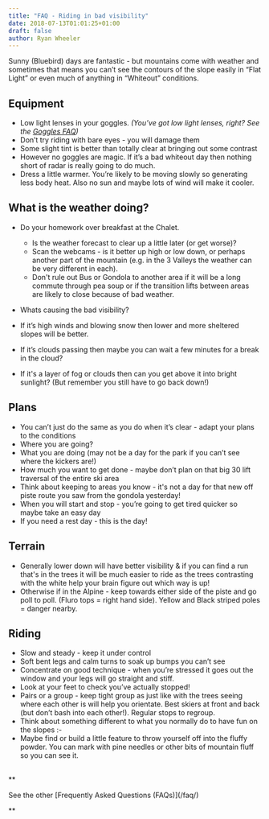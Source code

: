 ```yaml
---
title: "FAQ - Riding in bad visibility"
date: 2018-07-13T01:01:25+01:00
draft: false
author: Ryan Wheeler
---
```


Sunny (Bluebird) days are fantastic - but mountains come with weather and sometimes that means you can’t see the contours of the slope easily in “Flat Light” or even much of anything in “Whiteout” conditions.

## Equipment

- Low light lenses in your goggles. *(You’ve got low light lenses, right? See the [Goggles FAQ](/faq/goggles/))*
- Don’t try riding with bare eyes - you will damage them
- Some slight tint is better than totally clear at bringing out some contrast
- However no goggles are magic. If it’s a bad whiteout day then nothing short of radar is really going to do much.
- Dress a little warmer. You’re likely to be moving slowly so generating less body heat. Also no sun and maybe lots of wind will make it cooler.

## What is the weather doing?
- Do your homework over breakfast at the Chalet.
  - Is the weather forecast to clear up a little later (or get worse)?
  - Scan the webcams - is it better up high or low down, or perhaps another part of the mountain  (e.g. in the 3 Valleys the weather can be very different in each). 
  - Don't rule out Bus or Gondola to another area if it will be a long commute through pea soup or if the transition lifts between areas are likely to close because of bad weather.

- Whats causing the bad visibility?
 - If it’s high winds and blowing snow then lower and more sheltered slopes will be better.
 - If it’s clouds passing then maybe you can wait a few minutes for a break in the cloud?
 - If it's a layer of fog or clouds then can you get above it into bright sunlight? (But remember you still have to go back down!)

## Plans
- You can’t just do the same as you do when it’s clear - adapt your plans to the conditions
- Where you are going?
- What you are doing (may not be a day for the park if you can’t see where the kickers are!)
- How much you want to get done - maybe don’t plan on that big 30 lift traversal of the entire ski area
- Think about keeping to areas you know - it's not a day for that new off piste route you saw from the gondola yesterday!
- When you will start and stop - you’re going to get tired quicker so maybe take an easy day
- If you need a rest day - this is the day!

## Terrain
- Generally lower down will have better visibility & if you can find a run that's in the trees it will be much easier to ride as the trees contrasting with the white help your brain figure out which way is up!
- Otherwise if in the Alpine - keep towards either side of the piste and go poll to poll. (Fluro tops = right hand side). Yellow and Black striped poles = danger nearby.

## Riding
- Slow and steady - keep it under control 
- Soft bent legs and calm turns to soak up bumps you can’t see
- Concentrate on good technique - when you’re stressed it goes out the window and your legs will go straight and stiff.
- Look at your feet to check you’ve actually stopped!
- Pairs or a group - keep tight group as just like with the trees seeing where each other is will help you orientate. Best skiers at front and back (but don’t bash into each other!). Regular stops to regroup.
- Think about something different to what you normally do to have fun on the slopes :-
 - Maybe find or build a little feature to throw yourself off into the fluffy powder. You can mark with pine needles or other bits of mountain fluff so you can see it.

<br>
**<p class="text-center">See the other [Frequently Asked Questions (FAQs)](/faq/)</p>**